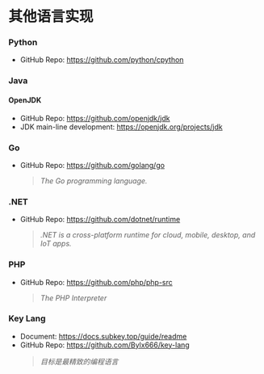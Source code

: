# 其他语言实现

### Python
- GitHub Repo: https://github.com/python/cpython

### Java

#### OpenJDK
- GitHub Repo: https://github.com/openjdk/jdk
- JDK main-line development: https://openjdk.org/projects/jdk

### Go

- GitHub Repo: https://github.com/golang/go
  > *The Go programming language.*

### .NET

- GitHub Repo: https://github.com/dotnet/runtime
  > *.NET is a cross-platform runtime for cloud, mobile, desktop, and IoT apps.*

### PHP

- GitHub Repo: https://github.com/php/php-src
  > *The PHP Interpreter*

### Key Lang

- Document: https://docs.subkey.top/guide/readme
- GitHub Repo: https://github.com/Bylx666/key-lang
  > *目标是最精致的编程语言*
